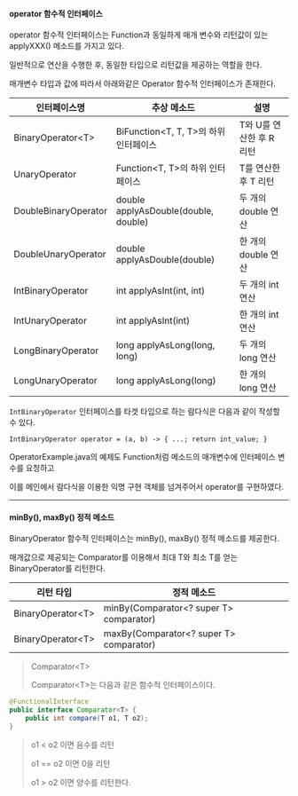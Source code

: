 #### operator 함수적 인터페이스

operator 함수적 인터페이스는 Function과 동일하게 매개 변수와 리턴값이 있는 applyXXX() 메소드를 가지고 있다.

일반적으로 연산을 수행한 후, 동일한 타입으로 리턴값을 제공하는 역할을 한다.

매개변수 타입과 값에 따라서 아래와같은 Operator 함수적 인터페이스가 존재한다.

| 인터페이스명         | 추상 메소드                           | 설명                     |
| -------------------- | ------------------------------------- | ------------------------ |
| BinaryOperator\<T>   | BiFunction<T, T, T>의 하위 인터페이스 | T와 U를 연산한 후 R 리턴 |
| UnaryOperator        | Function<T, T>의 하위 인터페이스      | T를 연산한 후 T 리턴     |
| DoubleBinaryOperator | double applyAsDouble(double, double)  | 두 개의 double 연산      |
| DoubleUnaryOperator  | double applyAsDouble(double)          | 한 개의 double 연산      |
| IntBinaryOperator    | int applyAsInt(int, int)              | 두 개의 int 연산         |
| IntUnaryOperator     | int applyAsInt(int)                   | 한 개의 int 연산         |
| LongBinaryOperator   | long applyAsLong(long, long)          | 두 개의 long 연산        |
| LongUnaryOperator    | long applyAsLong(long)                | 한 개의 long 연산        |

`IntBinaryOperator` 인터페이스를 타겟 타입으로 하는 람다식은 다음과 같이 작성할 수 있다.

`IntBinaryOperator operator = (a, b) -> { ...; return int_value; }`

OperatorExample.java의 예제도 Function처럼 메소드의 매개변수에 인터페이스 변수를 요청하고

이를 메인에서 람다식을 이용한 익명 구현 객체를 넘겨주어서 operator를 구현하였다.

---

#### minBy(), maxBy() 정적 메소드

BinaryOperator<T> 함수적 인터페이스는 minBy(), maxBy() 정적 메소드를 제공한다.

매개값으로 제공되는 Comparator를 이용해서 최대 T와 최소 T를 얻는 BinaryOperator<T>를 리턴한다.

| 리턴 타입          | 정적 메소드                             |
| ------------------ | --------------------------------------- |
| BinaryOperator\<T> | minBy(Comparator<? super T> comparator) |
| BinaryOperator\<T> | maxBy(Comparator<? super T> comparator) |

> Comparator\<T>
>
> Comparator\<T>는 다음과 같은 함수적 인터페이스이다.

```java
@FunctionalInterface
public interface Comparator<T> {
    public int compare(T o1, T o2);
}
```

> o1 < o2 이면 음수를 리턴
>
> o1 == o2 이면 0을 리턴
>
> o1 > o2 이면 양수를 리턴한다.
